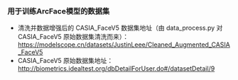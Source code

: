 ### 用于训练ArcFace模型的数据集

- 清洗并数据增强后的 CASIA_FaceV5 数据集地址（由 data_process.py 对 CASIA_FaceV5 原始数据集清洗而来）：https://modelscope.cn/datasets/JustinLeee/Cleaned_Augmented_CASIA_FaceV5
- CASIA_FaceV5 原始数据集地址：http://biometrics.idealtest.org/dbDetailForUser.do#/datasetDetail/9